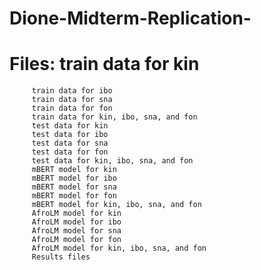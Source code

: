 # Dione-Midterm-Replication-
# Files: train data for kin 
         train data for ibo 
         train data for sna
         train data for fon 
         train data for kin, ibo, sna, and fon
         test data for kin 
         test data for ibo 
         test data for sna
         test data for fon 
         test data for kin, ibo, sna, and fon
         mBERT model for kin
         mBERT model for ibo 
         mBERT model for sna
         mBERT model for fon 
         mBERT model for kin, ibo, sna, and fon
         AfroLM model for kin
         AfroLM model for ibo 
         AfroLM model for sna
         AfroLM model for fon 
         AfroLM model for kin, ibo, sna, and fon
         Results files
